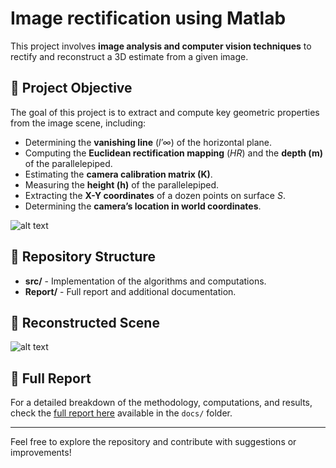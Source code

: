 # Image rectification using Matlab

This project involves **image analysis and computer vision techniques** to rectify and reconstruct a 3D estimate from a given image.

## 📌 Project Objective
The goal of this project is to extract and compute key geometric properties from the image scene, including:
- Determining the **vanishing line** (*l′∞*) of the horizontal plane.
- Computing the **Euclidean rectification mapping** (*HR*) and the **depth (m)** of the parallelepiped.
- Estimating the **camera calibration matrix (K)**.
- Measuring the **height (h)** of the parallelepiped.
- Extracting the **X-Y coordinates** of a dozen points on surface *S*.
- Determining the **camera’s location in world coordinates**.

![alt text](src/data/Look-outCat.jpg)

## 📁 Repository Structure
- **src/** - Implementation of the algorithms and computations.
- **Report/** - Full report and additional documentation.

## 📸 Reconstructed Scene

![alt text](Report/img/3Dscene.jpg)

## 📜 Full Report
For a detailed breakdown of the methodology, computations, and results, check the [full report here](Report/Bardelli-Lorenzo-Reprot.pdf) available in the `docs/` folder.

---
Feel free to explore the repository and contribute with suggestions or improvements!
